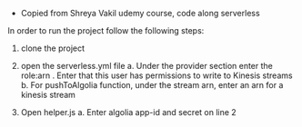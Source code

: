 * Copied from Shreya Vakil udemy course, code along serverless

In order to run the project follow the following steps:

1. clone the project
2. open the serverless.yml file
    a. Under the provider section enter the role:arn . Enter that this user has permissions to write to Kinesis streams
    b. For pushToAlgolia function, under the stream arn, enter an arn for a kinesis stream

3. Open helper.js
   a. Enter algolia app-id and secret on line 2
